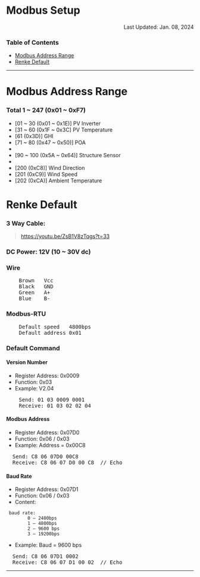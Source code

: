 # Modbus Setup

<p style="text-align: right;">Last Updated: Jan. 08, 2024</p>

### Table of Contents

- [Modbus Address Range](#ModbusAddressRange)
- [Renke Default](#RenkeDefault)

---

# Modbus Address Range
### Total 1 ~ 247 (0x01 ~ 0xF7)
 - [01 ~ 30 (0x01 ~ 0x1E)] PV Inverter
 - [31 ~ 60 (0x1F ~ 0x3C] PV Temperature
 - [61 (0x3D)] GHI
 - [71 ~ 80 (0x47 ~ 0x50)] POA
 - 
 - [90 ~ 100 (0x5A ~ 0x64)] Structure Sensor
 - 
 - [200 (0xC8)] Wind Direction
 - [201 (0xC9)] Wind Speed
 - [202 (0xCA)] Ambient Temperature 

# Renke Default
### 3 Way Cable:  
>    https://youtu.be/ZsB1V8zTqgs?t=33

### DC Power: 12V (10 ~ 30V dc)

### Wire
<pre>
	Brown	Vcc
	Black	GND
	Green	A+
	Blue    B-
</pre>

### Modbus-RTU
<pre>
    Default speed   4800bps
    Default address 0x01
</pre>

### Default Command

#### Version Number
- Register Address: 0x0009
- Function: 0x03
- Example: V2.04
<pre>
    Send: 01 03 0009 0001 <CRC>
    Receive: 01 03 02 02 04 <CRC>
</pre>

#### Modbus Address
- Register Address: 0x07D0
- Function: 0x06 / 0x03
- Example: Address = 0x00C8
<pre>
  Send: C8 06 07D0 00C8 <CRC>
  Receive: C8 06 07 D0 00 C8 <CRC> // Echo
</pre>

#### Baud Rate 
- Register Address: 0x07D1
- Function: 0x06 / 0x03
- Content:
<pre><code> baud rate: 
	    0 – 2400bps
	    1 – 4800bps
	    2 – 9600 bps
	    3 – 19200bps 
</code></pre>

- Example: Baud = 9600 bps
<pre>
  Send: C8 06 07D1 0002 <CRC>
  Receive: C8 06 07 D1 00 02 <CRC> // Echo
</pre>

---
